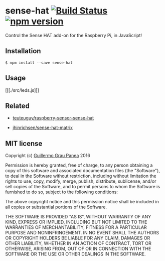 # sense-hat [![Build Status](https://travis-ci.org/guigrpa/sense-hat.svg)](https://travis-ci.org/guigrpa/sense-hat) [![npm version](https://img.shields.io/npm/v/sense-hat.svg)](https://www.npmjs.com/package/sense-hat) 

Control the Sense HAT add-on for the Raspberry Pi, in JavaScript!


## Installation

```
$ npm install --save sense-hat
```


## Usage

[[[./src/leds.js]]]


## Related

* [teuteuguy/raspberry-sensor-sense-hat](https://github.com/teuteuguy/raspberry-sensor-sense-hat)

* [jhinrichsen/sense-hat-matrix](https://github.com/jhinrichsen/sense-hat-matrix)


## MIT license

Copyright (c) [Guillermo Grau Panea](https://github.com/guigrpa) 2016

Permission is hereby granted, free of charge, to any person obtaining a copy
of this software and associated documentation files (the "Software"), to deal
in the Software without restriction, including without limitation the rights
to use, copy, modify, merge, publish, distribute, sublicense, and/or sell
copies of the Software, and to permit persons to whom the Software is
furnished to do so, subject to the following conditions:

The above copyright notice and this permission notice shall be included in all
copies or substantial portions of the Software.

THE SOFTWARE IS PROVIDED "AS IS", WITHOUT WARRANTY OF ANY KIND, EXPRESS OR
IMPLIED, INCLUDING BUT NOT LIMITED TO THE WARRANTIES OF MERCHANTABILITY,
FITNESS FOR A PARTICULAR PURPOSE AND NONINFRINGEMENT. IN NO EVENT SHALL THE
AUTHORS OR COPYRIGHT HOLDERS BE LIABLE FOR ANY CLAIM, DAMAGES OR OTHER
LIABILITY, WHETHER IN AN ACTION OF CONTRACT, TORT OR OTHERWISE, ARISING FROM,
OUT OF OR IN CONNECTION WITH THE SOFTWARE OR THE USE OR OTHER DEALINGS IN THE
SOFTWARE.
